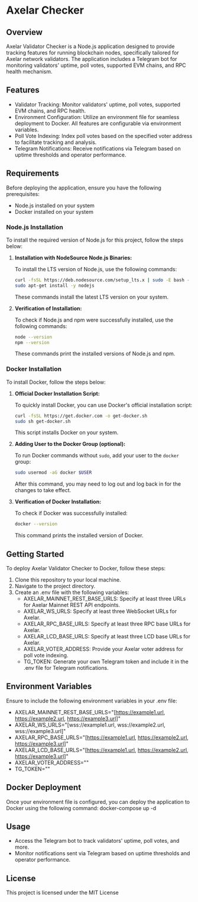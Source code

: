 # Axelar Checker

## Overview
Axelar Validator Checker is a Node.js application designed to provide tracking features for running blockchain nodes, specifically tailored for Axelar network validators. The application includes a Telegram bot for monitoring validators' uptime, poll votes, supported EVM chains, and RPC health mechanism.

## Features
- Validator Tracking: Monitor validators' uptime, poll votes, supported EVM chains, and RPC health.
- Environment Configuration: Utilize an environment file for seamless deployment to Docker. All features are configurable via environment variables.
- Poll Vote Indexing: Index poll votes based on the specified voter address to facilitate tracking and analysis.
- Telegram Notifications: Receive notifications via Telegram based on uptime thresholds and operator performance.

## Requirements
Before deploying the application, ensure you have the following prerequisites:
- Node.js installed on your system
- Docker installed on your system

### Node.js Installation

To install the required version of Node.js for this project, follow the steps below:

1. **Installation with NodeSource Node.js Binaries:**

   To install the LTS version of Node.js, use the following commands:

   ```bash
   curl -fsSL https://deb.nodesource.com/setup_lts.x | sudo -E bash -
   sudo apt-get install -y nodejs
   ```

   These commands install the latest LTS version on your system.

2. **Verification of Installation:**

   To check if Node.js and npm were successfully installed, use the following commands:

   ```bash
   node --version
   npm --version
   ```

   These commands print the installed versions of Node.js and npm.

### Docker Installation

To install Docker, follow the steps below:

1. **Official Docker Installation Script:**

   To quickly install Docker, you can use Docker's official installation script:

   ```bash
   curl -fsSL https://get.docker.com -o get-docker.sh
   sudo sh get-docker.sh
   ```

   This script installs Docker on your system.

2. **Adding User to the Docker Group (optional):** 

   To run Docker commands without `sudo`, add your user to the `docker` group:

   ```bash
   sudo usermod -aG docker $USER
   ```

   After this command, you may need to log out and log back in for the changes to take effect.

3. **Verification of Docker Installation:**

   To check if Docker was successfully installed:

   ```bash
   docker --version
   ```

   This command prints the installed version of Docker.

## Getting Started
To deploy Axelar Validator Checker to Docker, follow these steps:
1. Clone this repository to your local machine.
2. Navigate to the project directory.
3. Create an .env file with the following variables:
   - AXELAR_MAINNET_REST_BASE_URLS: Specify at least three URLs for Axelar Mainnet REST API endpoints.
   - AXELAR_WS_URLS: Specify at least three WebSocket URLs for Axelar.
   - AXELAR_RPC_BASE_URLS: Specify at least three RPC base URLs for Axelar.
   - AXELAR_LCD_BASE_URLS: Specify at least three LCD base URLs for Axelar.
   - AXELAR_VOTER_ADDRESS: Provide your Axelar voter address for poll vote indexing.
   - TG_TOKEN: Generate your own Telegram token and include it in the .env file for Telegram notifications.

## Environment Variables
Ensure to include the following environment variables in your .env file:
- AXELAR_MAINNET_REST_BASE_URLS="[https://example1.url, https://example2.url, https://example3.url]"
- AXELAR_WS_URLS="[wss://example1.url, wss://example2.url, wss://example3.url]"
- AXELAR_RPC_BASE_URLS="[https://example1.url, https://example2.url, https://example3.url]"
- AXELAR_LCD_BASE_URLS="[https://example1.url, https://example2.url, https://example3.url]"
- AXELAR_VOTER_ADDRESS="<Your Axelar Voter Address>"
- TG_TOKEN="<Your Telegram Bot Token>"

## Docker Deployment
Once your environment file is configured, you can deploy the application to Docker using the following command:
docker-compose up -d

## Usage
- Access the Telegram bot to track validators' uptime, poll votes, and more.
- Monitor notifications sent via Telegram based on uptime thresholds and operator performance.

## License
This project is licensed under the MIT License
